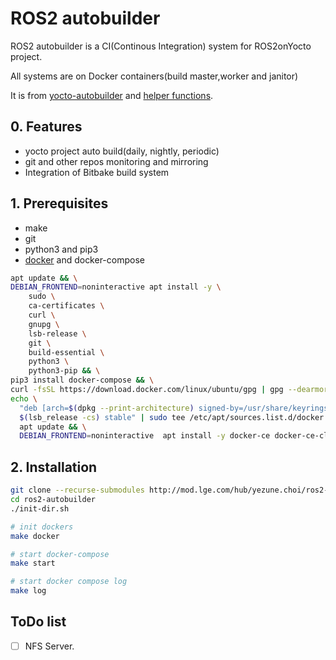 # ROS2 autobuilder

ROS2 autobuilder is a CI(Continous Integration) system for ROS2onYocto project.

All systems are on Docker containers(build master,worker and janitor)

It is from [yocto-autobuilder](http://git.yoctoproject.org/cgit/cgit.cgi/yocto-autobuilder2/) and [helper functions](http://git.yoctoproject.org/cgit/cgit.cgi/yocto-autobuilder-helper/).

## 0. Features
* yocto project auto build(daily, nightly, periodic)
* git and other repos monitoring and mirroring
* Integration of Bitbake build system

## 1. Prerequisites
* make
* git
* python3 and pip3
* [docker](https://docs.docker.com/engine/install/ubuntu/) and docker-compose

```sh
apt update && \
DEBIAN_FRONTEND=noninteractive apt install -y \
    sudo \
    ca-certificates \
    curl \
    gnupg \
    lsb-release \
    git \
    build-essential \
    python3 \
    python3-pip && \
pip3 install docker-compose && \
curl -fsSL https://download.docker.com/linux/ubuntu/gpg | gpg --dearmor -o /usr/share/keyrings/docker-archive-keyring.gpg && \
echo \
  "deb [arch=$(dpkg --print-architecture) signed-by=/usr/share/keyrings/docker-archive-keyring.gpg] https://download.docker.com/linux/ubuntu \
  $(lsb_release -cs) stable" | sudo tee /etc/apt/sources.list.d/docker.list > /dev/null  && \
  apt update && \
  DEBIAN_FRONTEND=noninteractive  apt install -y docker-ce docker-ce-cli containerd.io
```

## 2. Installation

```sh
git clone --recurse-submodules http://mod.lge.com/hub/yezune.choi/ros2-autobuilder
cd ros2-autobuilder
./init-dir.sh

# init dockers
make docker

# start docker-compose
make start

# start docker compose log
make log
```
## ToDo list
- [ ] NFS Server.


